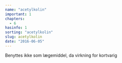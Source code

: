 ```yaml
---
name: "acetylkolin"
important: 1
chapters:
  - 6
hasinfo: 1
sorting: "acetylkolin"
slug: acetylkolin
date: "2016-06-05"
---
```


Benyttes ikke som lægemiddel, da virkning for kortvarig

